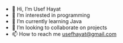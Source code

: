 - 👋 Hi, I’m Usef Hayat 
- 👀 I’m interested in programming 
- 🌱 I’m currently learning Java
- 💞️ I’m looking to collaborate on projects 
- 📫 How to reach me usefhayat@gmail.com

<!---
Usef-DEV/Usef-DEV is a ✨ special ✨ repository because its `README.md` (this file) appears on your GitHub profile.
You can click the Preview link to take a look at your changes.
--->
